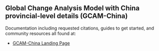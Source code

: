 ## Global Change Analysis Model with China provincial-level details (GCAM-China)

Documentation including requested citations, guides to get started, and community resources all found at:
* [GCAM-China Landing Page](https://umd-cgs.github.io/metarepo_gcam-china/index.html)
